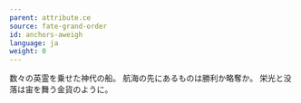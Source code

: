```yaml
---
parent: attribute.ce
source: fate-grand-order
id: anchors-aweigh
language: ja
weight: 0
---
```


数々の英霊を乗せた神代の船。
航海の先にあるものは勝利か略奪か。
栄光と没落は宙を舞う金貨のように。
